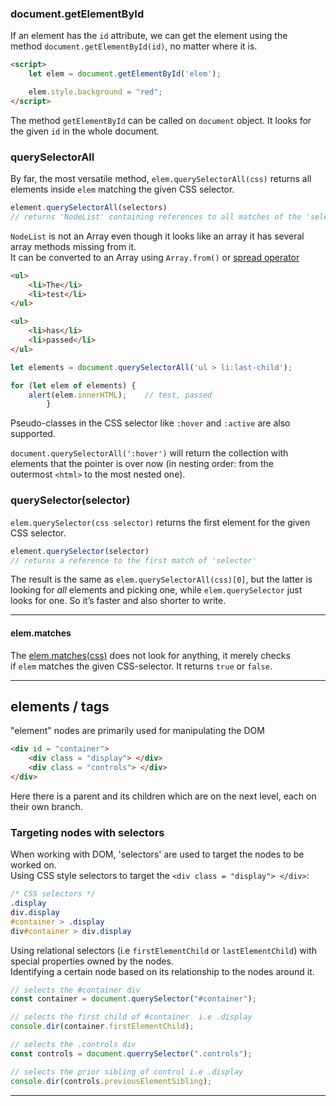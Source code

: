 
### document.getElementById

If an element has the `id` attribute, we can get the element using the method `document.getElementById(id)`, no matter where it is.
```html
<script>
	let elem = document.getElementById('elem');

	elem.style.background = "red";
</script>
```
The method `getElementById` can be called on `document` object. It looks for the given `id` in the whole document.


### querySelectorAll

By far, the most versatile method, `elem.querySelectorAll(css)` returns all elements inside `elem` matching the given CSS selector.
```js
element.querySelectorAll(selectors) 
// returns 'NodeList' containing references to all matches of the 'selector'
```
`NodeList` is not an Array even though it looks like an array it has several array methods missing from it.      
It can be converted to an Array using `Array.from()` or [spread operator](https://developer.mozilla.org/en-US/docs/Web/JavaScript/Reference/Operators/Spread_syntax)


```html
<ul>
	<li>The</li>
	<li>test</li>
</ul>

<ul>
	<li>has</li>
	<li>passed</li>
</ul>
```
```js
let elements = document.querySelectorAll('ul > li:last-child');

for (let elem of elements) {
	alert(elem.innerHTML);    // test, passed
		}
```
Pseudo-classes in the CSS selector like `:hover` and `:active` are also supported.

`document.querySelectorAll(':hover')` will return the collection with elements that the pointer is over now (in nesting order: from the outermost `<html>` to the most nested one).


### querySelector(selector)

`elem.querySelector(css selector)` returns the first element for the given CSS selector.
```js
element.querySelector(selector) 
// returns a reference to the first match of 'selector'
```

The result is the same as `elem.querySelectorAll(css)[0]`, but the latter is looking for _all_ elements and picking one, while `elem.querySelector` just looks for one. 
So it’s faster and also shorter to write.



___

#### elem.matches

The [elem.matches(css)](https://dom.spec.whatwg.org/#dom-element-matches) does not look for anything, it merely checks if `elem` matches the given CSS-selector. It returns `true` or `false`.


___________________

## elements / tags

"element" nodes are primarily used for manipulating the DOM
```html
<div id = "container">
	<div class = "display"> </div>
	<div class = "controls"> </div>	
</div>
```
Here there is a parent and its children which are on the next level, each on their own branch.


### Targeting nodes with selectors

When working with DOM, 'selectors' are used to target the nodes to be worked on.    
Using CSS style selectors to target the `<div class = "display"> </div>`:
```css
/* CSS selectors */
.display
div.display
#container > .display
div#container > div.display
```

Using relational selectors (i.e `firstElementChild` or `lastElementChild`) with special properties owned by the nodes.     
Identifying a certain node based on its relationship to the nodes around it. 
```js
// selects the #container div
const container = document.querySelector("#container");

// selects the first child of #container  i.e .display
console.dir(container.firstElementChild);

// selects the .controls div
const controls = document.querrySelector(".controls");

// selects the prior sibling of control i.e .display
console.dir(controls.previousElementSibling);
```


______________


